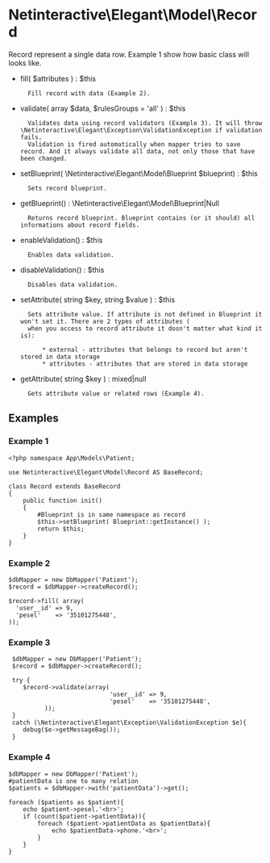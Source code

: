 # Netinteractive\Elegant\Model\Record

Record represent a single data row. Example 1 show how basic class will looks like.

* fill( $attributes ) : $this

        Fill record with data (Example 2).

* validate( array $data, $rulesGroups = 'all' ) : $this

        Validates data using record validators (Example 3). It will throw \Netinteractive\Elegant\Exception\ValidationException if validation fails.
        Validation is fired automatically when mapper tries to save record. And it always validate all data, not only those that have been changed.

* setBlueprint( \Netinteractive\Elegant\Model\Blueprint $blueprint) : $this

        Sets record blueprint.

* getBlueprint() : \Netinteractive\Elegant\Model\Blueprint|Null

        Returns record blueprint. Blueprint contains (or it should) all informations about record fields.

* enableValidation() : $this

        Enables data validation.

* disableValidation() : $this

        Disables data validation.

* setAttribute( string $key, string $value )  : $this

        Sets attribute value. If attribute is not defined in Blueprint it won't set it. There are 2 types of attributes (
        when you access to record attribute it dosn't matter what kind it is):

            * external - attributes that belongs to record but aren't stored in data storage
            * attributes - attributes that are stored in data storage

* getAttribute( string $key ) : mixed|null

        Gets attribute value or related rows (Example 4).




## Examples

### Example 1

    <?php namespace App\Models\Patient;

    use Netinteractive\Elegant\Model\Record AS BaseRecord;

    class Record extends BaseRecord
    {
        public function init()
        {
            #Blueprint is in same namespace as record
            $this->setBlueprint( Blueprint::getInstance() );
            return $this;
        }
    }


### Example 2
    $dbMapper = new DbMapper('Patient');
    $record = $dbMapper->createRecord();

    $record->fill( array(
      'user__id' => 9,
      'pesel'    => '35101275448',
    ));


### Example 3
     $dbMapper = new DbMapper('Patient');
     $record = $dbMapper->createRecord();

     try {
        $record->validate(array(
                                'user__id' => 9,
                                'pesel'    => '35101275448',
              ));
     }
     catch (\Netinteractive\Elegant\Exception\ValidationException $e){
        debug($e->getMessageBag());
     }


### Example 4
    $dbMapper = new DbMapper('Patient');
    #patientData is one to many relation
    $patients = $dbMapper->with('patientData')->get();

    foreach ($patients as $patient){
        echo $patient->pesel.'<br>';
        if (count($patient->patientData)){
            foreach ($patient->patientData as $patientData){
                echo $patientData->phone.'<br>';
            }
        }
    }


